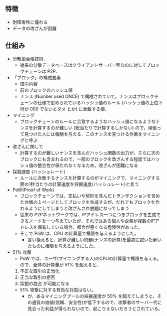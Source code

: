 ## 特徴
- 耐障害性に優れる
- データの改ざんが困難
## 仕組み
- 分散型台帳技術．
    - 従来の分散データベースはクライアントサーバー型なのに対してブロックチェーンは P2P．
- 「ブロック」の構成要素
    - 取引内容
    - 前のブロックのハッシュ値
    - ナンス (Number used ONCE)
    で構成されていて，ナンスはブロックチェーンの仕様で定められているハッシュ値のルール (ハッシュ値の上位３桁が 000 でないとダメ とか) に合致する値．
- マイニング
    - ブロックチェーンのルールに合致するようなハッシュ値になるようなナンスを計算するのが難しい (総当たりで計算するしかない) ので，頑張って見つけた人には報酬を与える．このナンスを見つける作業をマイニングと呼ぶ
- 改ざんに関して
    - 計算するのが難しいナンスを含んだハッシュ関数の出力が，さらに次のブロックにも含まれるので，一部のブロックを改ざんする程度ではハッシュ値の整合性が保たれなくなるため，改ざんが困難になる
- 採掘速度 (ハッシュレート)
    - ルールに合致するナンスを計算するのがマイニングで、マイニングする際の1秒当たりの計算速度を採掘速度(ハッシュレート)と言う
- PoW(Proof of Work)
    - ブロックチェーンでは、支払いや契約を含んだトランザクションを含めた台帳の１ページとしてブロックを生成するが、だれでもブロックを作れるようにしてしまうと改ざんされ放題になってしまう
    - 従来の P2Pネットワークでは、IPアドレス一つにつきブロックを生成できるノードを一つ与えていたが、それではある個人や企業が複数のIPアドレスを保有している場合、都合が悪くなる危険性があった。
    - そこで PoW は、CPU の計算量で権限を与えるようにした。
        - 言い換えると、計算が難しい問題(ナンスの計算)を最初に説いた解いたものに権限を与えるようにした。
- 51% 攻撃
    - PoW では、ユーザ(マイニングする人)のCPUの計算量で権限を与える。ので、全体の計算量が 51% を超えると、
    1. 不正な取引の正当化
    2. 正当な取引の拒否
    3. 採掘の独占
    が可能になる
    - 51% 攻撃に対する有効な対策はない。
        - が、あるマイニングプールの採掘速度が 50% を超えてしまうと、その通貨の価値(信頼、安全性)が低下するので、攻撃者のサーバー代に見合った利益が得られないので、起こりえないだろうとされている。